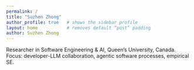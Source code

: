 ```yaml
---
permalink: /
title: "Suzhen Zhong"
author_profile: true   # shows the sidebar profile
layout: home           # removes default “post” padding
author: Suzhen Zhong
---
```


<!-- <div class="home-wrapper"> -->

<!-- <h1 class="home-title">Suzhen Zhong</h1> -->

<p class="home-tagline">
  Researcher in Software Engineering & AI, Queen’s University, Canada.<br>
  Focus: developer-LLM collaboration, agentic software processes, empirical SE.
</p>


</div>
